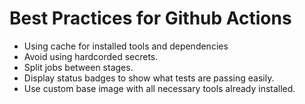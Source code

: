# Best Practices for Github Actions

- Using cache for installed tools and dependencies
- Avoid using hardcorded secrets.
- Split jobs between stages.
- Display status badges to show what tests are passing easily.
- Use custom base image with all necessary tools already installed.